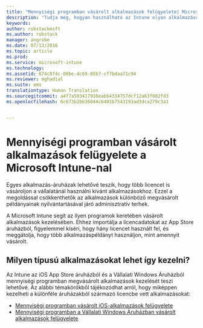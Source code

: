 ```yaml
---
title: "Mennyiségi programban vásárolt alkalmazások felügyelete| Microsoft Intune"
description: "Tudja meg, hogyan használható az Intune olyan alkalmazások felügyeletére, amelyeket egy mennyiségi programban vásárolt egy alkalmazás-áruházból."
keywords: 
author: robstackmsft
ms.author: robstack
manager: angrobe
ms.date: 07/13/2016
ms.topic: article
ms.prod: 
ms.service: microsoft-intune
ms.technology: 
ms.assetid: 674c8f4c-00be-4c69-85b7-cf7bdaa71c94
ms.reviewer: mghadial
ms.suite: ems
translationtype: Human Translation
ms.sourcegitcommit: a4f7a503417938eabb4334757dcf12a63f082fd3
ms.openlocfilehash: 6c673b2bb36044cb401b7543193ad3dca279c3a1


---
```


# Mennyiségi programban vásárolt alkalmazások felügyelete a Microsoft Intune-nal

Egyes alkalmazás-áruházak lehetővé teszik, hogy több licencet is vásároljon a vállalatánál használni kívánt alkalmazásokhoz. Ezzel a megoldással csökkenthetők az alkalmazások különböző megvásárolt példányainak nyilvántartásával járó adminisztratív terhek.

A Microsoft Intune segít az ilyen programok keretében vásárolt alkalmazások kezelésében. Ehhez importálja a licencadatokat az App Store áruházból, figyelemmel kíséri, hogy hány licencet használt fel, és meggátolja, hogy több alkalmazáspéldányt használjon, mint amennyit vásárolt.

## Milyen típusú alkalmazásokat lehet így kezelni?

Az Intune az iOS App Store áruházból és a Vállalati Windows Áruházból mennyiségi programban megvásárolt alkalmazások kezelését teszi lehetővé.
Az alábbi témakörökből tájékozódhat arról, hogy miképpen kezelheti a különféle áruházakból származó licencbe vett alkalmazásokat:

- [Mennyiségi programban vásárolt iOS-alkalmazások felügyelete](manage-ios-apps-you-purchased-through-a-volume-purchase-program-with-microsoft-intune.md)
- [Mennyiségi programban a Vállalati Windows Áruházban vásárolt alkalmazások felügyelete](manage-apps-you-purchased-from-the-windows-store-for-business-with-microsoft-intune.md)



<!--HONumber=Oct16_HO4-->


